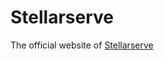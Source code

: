 # Stellarserve
The official website of <a href="https://stellarservesolutions.github.io/Stellarserve-Solutions/">Stellarserve</a>
